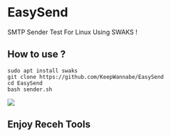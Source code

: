 # EasySend
SMTP Sender Test For Linux Using SWAKS !

## How to use ?
```
sudo apt install swaks
git clone https://github.com/KeepWannabe/EasySend
cd EasySend
bash sender.sh
```
<img src="https://raw.githubusercontent.com/KeepWannabe/EasySend/master/Screenshot%20at%202019-09-21%2002-41-31.png">


## Enjoy Receh Tools
